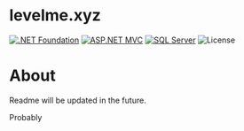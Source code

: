 # levelme.xyz

[![.NET Foundation](https://img.shields.io/badge/.NET%20Foundation-blueviolet.svg)](https://www.dotnetfoundation.org/)
[![ASP.NET MVC](https://img.shields.io/badge/ASP.NET_MVC-8.0.18-blueviolet)](https://dotnet.microsoft.com/apps/aspnet/mvc)
[![SQL Server](https://img.shields.io/badge/SQL_Server-21-red)](https://www.microsoft.com/sql-server)
![License](https://img.shields.io/badge/License-MIT-blue)

# About

Readme will be updated in the future.

Probably
